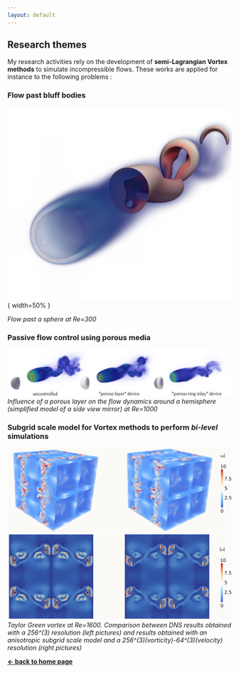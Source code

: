 ```yaml
---
layout: default
---
```


## Research themes

My research activities rely on the development of **semi-Lagrangian Vortex methods** to simulate incompressible flows.
These works are applied for instance to the following problems :

### Flow past bluff bodies 
![Sphere300](/assets/images/sphere300_sideview.jpg){ width=50% }

_Flow past a sphere at Re=300_

### Passive flow control using porous media
![PassiveControl](/assets/images/passive_control_HS.jpg)
_Influence of a porous layer on the flow dynamics around a hemisphere (simplified model of a side view mirror) at Re=1000_

### Subgrid scale model for Vortex methods to perform _bi-level_ simulations
![TG3D](/assets/images/3D_T=8.png)
![TGslice](/assets/images/slice_T=8.png)
_Taylor Green vortex at Re=1600. Comparison between DNS results obtained
with a 256^(3) resolution (left pictures) and results obtained with an anisotropic subgrid scale model and a 256^(3)(vorticity)-64^(3)(velocity) resolution (right pictures)_

[**← back to home page**](./)
